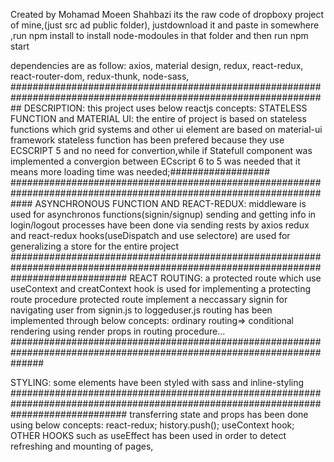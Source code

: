 Created by Mohamad Moeen Shahbazi
its the raw code of dropboxy project of mine,(just src ad public folder),
justdownload it and paste in somewhere ,run npm install to install node-modoules in that folder and then run npm start

dependencies are as follow:
axios,
material design,
redux,
react-redux,
react-router-dom,
redux-thunk,
node-sass,
##################################################################################################################
DESCRIPTION:
this project uses below  reactjs concepts:
STATELESS FUNCTION and MATERIAL UI:
the entire of project is based on stateless functions which grid systems and other ui element are based on material-ui framework
stateless function has been prefered because they use ECSCRIPT 5 and no need for convertion,while if Statefull component was implemented a convergion between ECscript 6 to 5 was needed that it means more loading time was needed;##################
####################################################################################################################
ASYNCHRONOUS FUNCTION AND REACT-REDUX:
middleware is used for asynchronos functions(signin/signup)
sending and getting info in login/logout processes have been done via sending rests by axios
redux and react-redux hooks(useDispatch and use selectore) are used for generalizing a store for the entire project
#####################################################################################################################################
REACT ROUTING:
a protected route which use useContext and creatContext hook is used for implementing a protecting route procedure
protected route implement a neccassary signin for navigating user from signin.js to loggeduser.js
 routing has been implemented through below concepts:
  ordinary routing=><route path='/' component={COMPONENt}/>
  conditional rendering
using render props in routing procedure...
######################################################################################################################

STYLING:
some elements have been styled with sass and inline-styling
#####################################################################################################################################
transferring state and props has been done using below concepts:
react-redux;
history.push();
useContext hook;
 OTHER HOOKS such as useEffect has been used in order to detect refreshing and mounting of pages,


